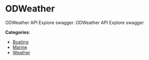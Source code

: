 # ODWeather


ODWeather API Explore swagger. ODWeather API Explore swagger



**Categories**:
- [Boating](https://github.com/apis-list/apis-list#boating)
- [Marine](https://github.com/apis-list/apis-list#marine)
- [Weather](https://github.com/apis-list/apis-list#weather)






